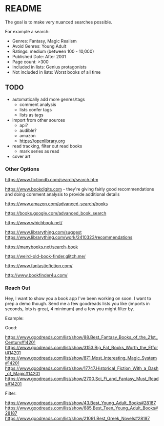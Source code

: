 # README

The goal is to make very nuanced searches possible.

For example a search:
 - Genres: Fantasy, Magic Realism
 - Avoid Genres: Young Adult
 - Ratings: medium (between 100 - 10,000)
 - Published Date: After 2001
 - Page count: >300
 - Included in lists: Genius protagonists
 - Not included in lists: Worst books of all time


## TODO
 - automatically add more genres/tags
 	- comment analysis
 	- lists confer tags
 	- lists as tags
 - import from other sources
 	- api?
 	- audible?
 	- amazon
 	- https://openlibrary.org
 - read tracking, filter out read books
 	- mark series as read
 - cover art


### Other Options

https://www.fictiondb.com/search/search.htm

https://www.bookdigits.com - they're giving fairly good recommendations and doing comment analysis to provide additional details

https://www.amazon.com/advanced-search/books

https://books.google.com/advanced_book_search

https://www.whichbook.net/

https://www.librarything.com/suggest
https://www.librarything.com/work/2410323/recommendations


https://manybooks.net/search-book

https://weird-old-book-finder.glitch.me/

https://www.fantasticfiction.com/

http://www.bookfinder4u.com/

### Reach Out

Hey, I want to show you a book app I've been working on soon. I want to prep a demo though. Send me a few goodreads lists you like (imports in seconds, lots is great, 4 minimum) and a few you might filter by.

Example:

Good:

https://www.goodreads.com/list/show/88.Best_Fantasy_Books_of_the_21st_Century#14201
https://www.goodreads.com/list/show/3153.Big_Fat_Books_Worth_the_Effort#14201
https://www.goodreads.com/list/show/871.Most_Interesting_Magic_System#14201
https://www.goodreads.com/list/show/17747.Historical_Fiction_With_a_Dash_of_Magic#14201
https://www.goodreads.com/list/show/2700.Sci_Fi_and_Fantasy_Must_Reads#14201

Filter:

https://www.goodreads.com/list/show/43.Best_Young_Adult_Books#28187
https://www.goodreads.com/list/show/685.Best_Teen_Young_Adult_Books#28187
https://www.goodreads.com/list/show/21091.Best_Greek_Novels#28187

